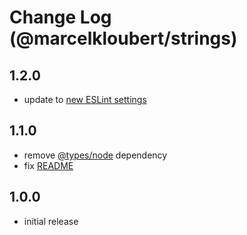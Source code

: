 # Change Log (@marcelkloubert/strings)

## 1.2.0

- update to [new ESLint settings](https://github.com/mkloubert/eslint-config-marcel)

## 1.1.0

- remove [@types/node](https://www.npmjs.com/package/@types/node) dependency
- fix [README](./README.md)

## 1.0.0

- initial release
